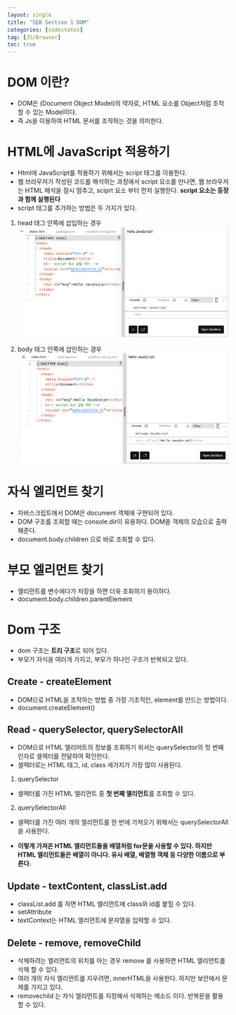 ```yaml
---
layout: single
title: "SEB Section 1 DOM"
categories: [codestates]
tag: [JS/Browser]
toc: true
---
```


# DOM 이란?

- DOM은 (Document Object Model)의 약자로, HTML 요소를 Object처럼 조작 할 수 있는 Model이다.
- 즉 Js을 이용하여 HTML 문서를 조작하는 것을 의미한다.

# HTML에 JavaScript 적용하기

- Html에 JavaScript를 적용하기 위해서는 script 태그를 이용한다.
- 웹 브라우저가 작성된 코드를 해석하는 과정에서 script 요소를 만나면, 웹 브라우저는 HTML 해석을 잠시 멈추고, sciprt 요소 부터 먼저 실행한다. **script 요소는 등장과 함께 실행된다**
- script 태그를 추가하는 방법은 두 가지가 있다.

1. head 태그 안쪽에 삽입하는 경우
   <img src="/assets/images/DOM1.png">

2. body 태그 안쪽에 삽인하는 경우
   <img src="/assets/images/DOM2.png">

# 자식 엘리먼트 찾기

- 자바스크립트에서 DOM은 document 객체에 구현되어 있다.
- DOM 구조를 조회할 때는 console.dir이 유용하다. DOM을 객체의 모습으로 출력해준다.
- document.body.children 으로 바로 조회할 수 있다.

# 부모 엘리먼트 찾기

- 엘리먼트를 변수에다가 저장을 하면 더욱 조회하기 용이하다.
- document.body.children.parentElement

# Dom 구조

- dom 구조는 **트리 구조**로 되어 있다.
- 부모가 자식을 여러개 가지고, 부모가 하나인 구조가 반복되고 있다.

## Create - createElement

- DOM으로 HTML을 조작하는 방법 중 가장 기초적인, element를 만드는 방법이다.
- document.createElement()

## Read - querySelector, querySelectorAll

- DOM으로 HTML 엘리머트의 정보를 조회하기 위서는 querySelector의 첫 번째 인자로 셀렉터를 전달하여 확인한다.
- 셀렉터로는 HTML 태그, id, class 세가지가 가장 많이 사용된다.

1. querySelector

- 셀렉터를 가진 HTML 엘리먼트 중 **첫 번째 엘리먼트**를 조회할 수 있다.

2. querySelectorAll

- 셀렉터를 가진 여러 개의 엘리먼트를 한 번에 가져오기 위해서는 querySelectorAll을 사용한다.

- **이렇게 가져온 HTML 엘리먼트들을 배열처럼 for문을 사용할 수 있다. 하지만 HTML 엘리먼트들은 배열이 아니다. 유사 배열, 배열형 객체 등 다양한 이름으로 부른다.**

## Update - textContent, classList.add

- classList.add 를 하면 HTML 엘리먼트에 class와 id를 붙힐 수 있다.
- setAttribute
- textContext는 HTML 엘리먼트에 문자열을 입력할 수 있다.

## Delete - remove, removeChild

- 삭제하려는 엘리먼트의 위치를 아는 경우 remove 를 사용하면 HTML 엘리먼트를 삭제 할 수 있다.
- 여러 개의 자식 엘리먼트를 지우려면, innerHTML을 사용한다. 하지만 보안에서 문제를 가지고 있다.
- removechild 는 자식 엘리먼트를 지정해서 삭제하는 메소드 이다. 반복문을 활용할 수 있다.
